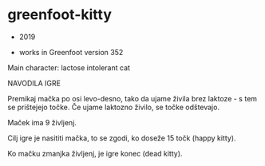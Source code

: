 ﻿# greenfoot-kitty
 
- 2019
 
- works in Greenfoot version 352


Main character: lactose intolerant cat 

NAVODILA IGRE

Premikaj mačka po osi levo-desno, tako da ujame živila brez laktoze - s tem se prištejejo točke. Če ujame laktozno živilo, se točke odštevajo.

Maček ima 9 življenj. 

Cilj igre je nasititi mačka, to se zgodi, ko doseže 15 točk (happy kitty).

Ko mačku zmanjka življenj, je igre konec (dead kitty).


 
